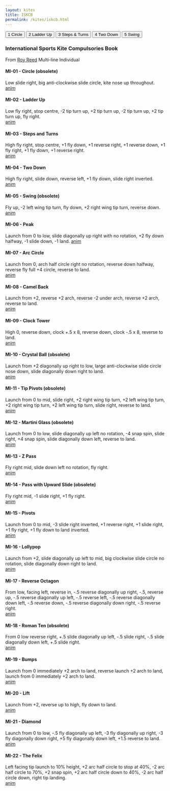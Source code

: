 ```yaml
---
layout: kites
title: ISKCB 
permalink: /kites/iskcb.html
---
```


<div class="button-bank left">
<input type="button" value="1 Circle" onclick="MI_01();" accesskey="l" />  
<input type="button" value="2 Ladder Up" onclick="MI_02();" accesskey="2" />  
<input type="button" value="3 Steps & Turns" onclick="MI_03();" accesskey="3" />  
<input type="button" value="4 Two Down" onclick="MI_04();" accesskey="4" />  
<input type="button" value="5 Swing" onclick="MI_05();" accesskey="5" />  
</div>


### International Sports Kite Compulsories Book
From [Roy Reed](https://reeddesign.co.uk/kites/iskcb/#MI) Multi-line Individual

#### MI-01 - Circle (obsolete)
Low slide right, big anti-clockwise slide circle, kite nose up throughout.  
[anim](https://reeddesign.co.uk/kites/iskcb/mi01.html)


#### MI-02 - Ladder Up
Low fly right, stop centre, -2 tip turn up, +2 tip turn up, -2 tip turn up, +2 tip turn up, fly right.  
[anim](https://reeddesign.co.uk/kites/iskcb/mi02.html)


#### MI-03 - Steps and Turns
High fly right, stop centre, +1 fly down, +1 reverse right, +1 reverse down, +1 fly right, +1 fly down, +1 reverse right.  
[anim](https://reeddesign.co.uk/kites/iskcb/mi03.html)


#### MI-04 - Two Down
High fly right, slide down, reverse left, +1 fly down, slide right inverted.  
[anim](https://reeddesign.co.uk/kites/iskcb/mi04.html)


#### MI-05 - Swing (obsolete)
Fly up, -2 left wing tip turn, fly down, +2 right wing tip turn, reverse down.  
[anim](https://reeddesign.co.uk/kites/iskcb/mi05.html)


#### MI-06 - Peak
Launch from 0 to low, slide diagonally up right with no rotation, +2 fly down halfway, -1 slide down, -1 land. 
[anim](https://reeddesign.co.uk/kites/iskcb/mi06.html)


#### MI-07 - Arc Circle
Launch from 0, arch half circle right no rotation, reverse down halfway, reverse fly full +4 circle, reverse to land.  
[anim](https://reeddesign.co.uk/kites/iskcb/mi07.html)


#### MI-08 - Camel Back
Launch from +2, reverse +2 arch, reverse -2 under arch, reverse +2 arch, reverse to land.  
[anim](https://reeddesign.co.uk/kites/iskcb/mi08.html)


#### MI-09 - Clock Tower
High 0, reverse down, clock +.5 x 8, reverse down, clock -.5 x 8, reverse to land.  
[anim](https://reeddesign.co.uk/kites/iskcb/mi09.html)


#### MI-10 - Crystal Ball (obsolete)
Launch from +2 diagonally up right to low, large anti-clockwise slide circle nose down, slide diagonally down right to land.  
[anim](https://reeddesign.co.uk/kites/iskcb/mi10.html)


#### MI-11 - Tip Pivots (obsolete)
Launch from 0 to mid, slide right, +2 right wing tip turn, +2 left wing tip turn, +2 right wing tip turn, +2 left wing tip turn, slide right, reverse to land.  
[anim](https://reeddesign.co.uk/kites/iskcb/mi11.html)


#### MI-12 - Martini Glass (obsolete)
Launch from 0 to low, slide diagonally up left no rotation, -4 snap spin, slide right, +4 snap spin, slide diagonally down left, reverse to land.  
[anim](https://reeddesign.co.uk/kites/iskcb/mi12.html)


#### MI-13 - Z Pass
Fly right mid, slide down left no rotation, fly right.  
[anim](https://reeddesign.co.uk/kites/iskcb/mi13.html)


#### MI-14 - Pass with Upward Slide (obsolete)
Fly right mid, -1 slide right, +1 fly right.  
[anim](https://reeddesign.co.uk/kites/iskcb/mi14.html)


#### MI-15 - Pivots
Launch from 0 to mid, -3 slide right inverted, +1 reverse right, +1 slide right, +1 fly right, +1 fly down to land inverted.  
[anim](https://reeddesign.co.uk/kites/iskcb/mi15.html)


#### MI-16 - Lollypop
Launch from +2, slide diagonally up left to mid, big clockwise slide circle no rotation, slide diagonally down right to land.  
[anim](https://reeddesign.co.uk/kites/iskcb/mi16.html)


#### MI-17 - Reverse Octagon
From low, facing left, reverse in, -.5 reverse diagonally up right, -.5, reverse up, -.5 reverse diagonally up left, -.5 reverse left, -.5 reverse diagonally down left, -.5 reverse down, -.5 reverse diagonally down right, -.5 reverse right.  
[anim](https://reeddesign.co.uk/kites/iskcb/mi17.html)


#### MI-18 - Roman Ten (obsolete)
From 0 low reverse right, +.5 slide diagonally up left, -.5 slide right, -.5 slide diagonally down left, +.5 slide right.  
[anim](https://reeddesign.co.uk/kites/iskcb/mi18.html)


#### MI-19 - Bumps
Launch from 0 immediately +2 arch to land, reverse launch +2 arch to land, launch from 0 immediately +2 arch to land.  
[anim](https://reeddesign.co.uk/kites/iskcb/mi19.html)


#### MI-20 - Lift
Launch from +2, reverse up to high, fly down to land.  
[anim](https://reeddesign.co.uk/kites/iskcb/mi20.html)


#### MI-21 - Diamond
Launch from 0 to low, -.5 fly diagonally up left, -3 fly diagonally up right, -3 fly diagonally down right, +5 fly diagonally down left, +1.5 reverse to land.  
[anim](https://reeddesign.co.uk/kites/iskcb/mi21.html)


#### MI-22 - The Felix
Left facing tip launch to 10% height, +2 arc half circle to stop at 40%, -2 arc half circle to 70%, +2 snap spin, +2 arc half circle down to 40%, -2 arc half circle down, right tip landing.  
[anim](https://reeddesign.co.uk/kites/iskcb/mi22.html)

